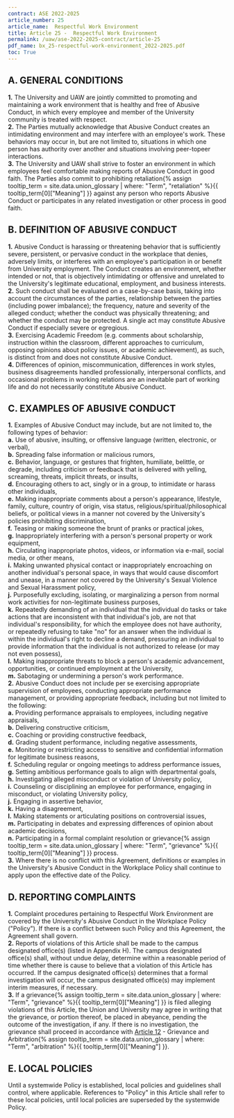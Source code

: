 ```yaml
---
contract: ASE 2022-2025
article_number: 25
article_name:  Respectful Work Environment
title: Article 25 -  Respectful Work Environment
permalink: /uaw/ase-2022-2025-contract/article-25
pdf_name: bx_25-respectful-work-environment_2022-2025.pdf
toc: True
---
```



## A. GENERAL CONDITIONS

<div class="lvl2"><b>1.</b> The University and UAW are jointly committed to promoting and maintaining a work environment that is healthy and free of Abusive Conduct, in which every employee and member of the University community is treated with respect.</div>

<div class="lvl2"><b>2.</b> The Parties mutually acknowledge that Abusive Conduct creates an intimidating environment and may interfere with an employee's work. These behaviors may occur in, but are not limited to, situations in which one person has authority over another and situations involving peer-topeer interactions.</div>

<div class="lvl2"><b>3.</b> The University and UAW shall strive to foster an environment in which employees feel comfortable making reports of Abusive Conduct in good faith. The Parties also commit to prohibiting <span class="tooltip">retaliation<span class="tooltip-text">{% assign tooltip_term = site.data.union_glossary | where: "Term", "retaliation" %}{{ tooltip_term[0]["Meaning"] }}</span></span> against any person who reports Abusive Conduct or participates in any related investigation or other process in good faith.</div>

## B. DEFINITION OF ABUSIVE CONDUCT

<div class="lvl2"><b>1.</b> Abusive Conduct is harassing or threatening behavior that is sufficiently severe, persistent, or pervasive conduct in the workplace that denies, adversely limits, or interferes with an employee's participation in or benefit from University employment. The Conduct creates an environment, whether intended or not, that is objectively intimidating or offensive and unrelated to the University's legitimate educational, employment, and business interests.</div>
<div class="lvl2"><b>2.</b> Such conduct shall be evaluated on a case-by-case basis, taking into account the circumstances of the parties, relationship between the parties (including power imbalance); the frequency, nature and severity of the alleged conduct; whether the conduct was physically threatening; and whether the conduct may be protected. A single act may constitute Abusive Conduct if especially severe or egregious.</div>
<div class="lvl2"><b>3.</b> Exercising Academic Freedom (e.g. comments about scholarship, instruction within the classroom, different approaches to curriculum, opposing opinions about policy issues, or academic achievement), as such, is distinct from and does not constitute Abusive Conduct.</div>
<div class="lvl2"><b>4.</b> Differences of opinion, miscommunication, differences in work styles, business disagreements handled professionally, interpersonal conflicts, and occasional problems in working relations are an inevitable part of working life and do not necessarily constitute Abusive Conduct.</div>

## C. EXAMPLES OF ABUSIVE CONDUCT

<div class="lvl2"><b>1.</b> Examples of Abusive Conduct may include, but are not limited to, the following types of behavior:</div>
<div class="lvl3"><b>a.</b> Use of abusive, insulting, or offensive language (written, electronic, or verbal),</div>
<div class="lvl3"><b>b.</b> Spreading false information or malicious rumors,</div>
<div class="lvl3"><b>c.</b> Behavior, language, or gestures that frighten, humiliate, belittle, or degrade, including criticism or feedback that is delivered with yelling, screaming, threats, implicit threats, or insults,</div>
<div class="lvl3"><b>d.</b> Encouraging others to act, singly or in a group, to intimidate or harass other individuals,</div>
<div class="lvl3"><b>e.</b> Making inappropriate comments about a person's appearance, lifestyle, family, culture, country of origin, visa status, religious/spiritual/philosophical beliefs, or political views in a manner not covered by the University's policies prohibiting discrimination,</div>
<div class="lvl3"><b>f.</b> Teasing or making someone the brunt of pranks or practical jokes,</div>
<div class="lvl3"><b>g.</b> Inappropriately interfering with a person's personal property or work equipment,</div>
<div class="lvl3"><b>h.</b> Circulating inappropriate photos, videos, or information via e-mail, social media, or other means,</div>
<div class="lvl3"><b>i.</b> Making unwanted physical contact or inappropriately encroaching on another individual's personal space, in ways that would cause discomfort and unease, in a manner not covered by the University's Sexual Violence and Sexual Harassment policy,</div>
<div class="lvl3"><b>j.</b> Purposefully excluding, isolating, or marginalizing a person from normal work activities for non-legitimate business purposes,</div>
<div class="lvl3"><b>k.</b> Repeatedly demanding of an individual that the individual do tasks or take actions that are inconsistent with that individual's job, are not that individual's responsibility, for which the employee does not have authority, or repeatedly refusing to take "no" for an answer when the individual is within the individual's right to decline a demand, pressuring an individual to provide information that the individual is not authorized to release (or may not even possess),</div>
<div class="lvl3"><b>l.</b> Making inappropriate threats to block a person's academic advancement, opportunities, or continued employment at the University,</div>
<div class="lvl3"><b>m.</b> Sabotaging or undermining a person's work performance.</div>
<div class="lvl2"><b>2.</b> Abusive Conduct does not include per se exercising appropriate supervision of employees, conducting appropriate performance management, or providing appropriate feedback, including but not limited to the following:</div>
<div class="lvl3"><b>a.</b> Providing performance appraisals to employees, including negative appraisals,</div>
<div class="lvl3"><b>b.</b> Delivering constructive criticism,</div>
<div class="lvl3"><b>c.</b> Coaching or providing constructive feedback,</div>
<div class="lvl3"><b>d.</b> Grading student performance, including negative assessments,</div>
<div class="lvl3"><b>e.</b> Monitoring or restricting access to sensitive and confidential information for legitimate business reasons,</div>
<div class="lvl3"><b>f.</b> Scheduling regular or ongoing meetings to address performance issues,</div>
<div class="lvl3"><b>g.</b> Setting ambitious performance goals to align with departmental goals,</div>
<div class="lvl3"><b>h.</b> Investigating alleged misconduct or violation of University policy,</div>
<div class="lvl3"><b>i.</b> Counseling or disciplining an employee for performance, engaging in misconduct, or violating University policy,</div>
<div class="lvl3"><b>j.</b> Engaging in assertive behavior,</div>
<div class="lvl3"><b>k.</b> Having a disagreement,</div>
<div class="lvl3"><b>l.</b> Making statements or articulating positions on controversial issues,</div>
<div class="lvl3"><b>m.</b> Participating in debates and expressing differences of opinion about academic decisions,</div>
<div class="lvl3"><b>n.</b> Participating in a formal complaint resolution or <span class="tooltip">grievance<span class="tooltip-text">{% assign tooltip_term = site.data.union_glossary | where: "Term", "grievance" %}{{ tooltip_term[0]["Meaning"] }}</span></span> process.</div>
<div class="lvl2"><b>3.</b> Where there is no conflict with this Agreement, definitions or examples in the University's Abusive Conduct in the Workplace Policy shall continue to apply upon the effective date of the Policy.</div>

## D. REPORTING COMPLAINTS

<div class="lvl2"><b>1.</b> Complaint procedures pertaining to Respectful Work Environment are covered by the University's Abusive Conduct in the Workplace Policy ("Policy"). If there is a conflict between such Policy and this Agreement, the Agreement shall govern.</div>
<div class="lvl2"><b>2.</b> Reports of violations of this Article shall be made to the campus designated office(s) (listed in Appendix H). The campus designated office(s) shall, without undue delay, determine within a reasonable period of time whether there is cause to believe that a violation of this Article has occurred. If the campus designated office(s) determines that a formal investigation will occur, the campus designated office(s) may implement interim measures, if necessary.</div>
<div class="lvl2"><b>3.</b> If a <span class="tooltip">grievance<span class="tooltip-text">{% assign tooltip_term = site.data.union_glossary | where: "Term", "grievance" %}{{ tooltip_term[0]["Meaning"] }}</span></span> is filed alleging violations of this Article, the Union and University may agree in writing that the grievance, or portion thereof, be placed in abeyance, pending the outcome of the investigation, if any. If there is no investigation, the grievance shall proceed in accordance with <a href="/uaw/ase-2022-2025-contract/article-12">Article 12</a> - Grievance and <span class="tooltip">Arbitration<span class="tooltip-text">{% assign tooltip_term = site.data.union_glossary | where: "Term", "arbitration" %}{{ tooltip_term[0]["Meaning"] }}</span></span>.</div>

## E. LOCAL POLICIES

Until a systemwide Policy is established, local policies and guidelines shall control, where applicable. References to "Policy" in this Article shall refer to these local policies, until local policies are superseded by the systemwide Policy.

